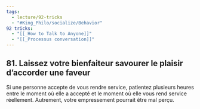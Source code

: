 ```yaml
---
tags:
  - lecture/92-tricks
  - "#King_Philo/socialize/Behavior"
92 tricks:
  - "[[_How to Talk to Anyone]]"
  - "[[_Processus conversation]]"
---
```

## 81. Laissez votre bienfaiteur savourer le plaisir d’accorder une faveur

Si une personne accepte de vous rendre service, patientez plusieurs heures entre le moment où elle a accepté et le moment où elle vous rend service réellement. Autrement, votre empressement pourrait être mal perçu.